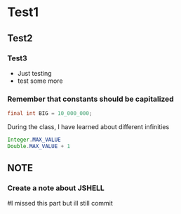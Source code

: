 # Test1
## Test2
### Test3
* Just testing
* test some more

### Remember that constants should be capitalized
```java
final int BIG = 10_000_000;
```

During the class, I have learned about different infinities

```java
Integer.MAX_VALUE
Double.MAX_VALUE + 1
```
## NOTE

### Create a note about JSHELL

#I missed this part but ill still commit
